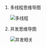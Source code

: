 1. 多线程思维导图

   ![多线程](https://myblog-imgs.oss-cn-hangzhou.aliyuncs.com/blog/imgs/%E5%A4%9A%E7%BA%BF%E7%A8%8B.png)

2. 并发思维导图

   ![并发相关](https://myblog-imgs.oss-cn-hangzhou.aliyuncs.com/blog/imgs/%E5%B9%B6%E5%8F%91%E7%9B%B8%E5%85%B3.png)

